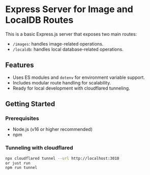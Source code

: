 # Express Server for Image and LocalDB Routes

This is a basic Express.js server that exposes two main routes:
- `/images`: handles image-related operations.
- `/localdb`: handles local database-related operations.

## Features

- Uses ES modules and `dotenv` for environment variable support.
- Includes modular route handling for scalability.
- Ready for local development with cloudflared tunneling.

## Getting Started

### Prerequisites

- Node.js (v16 or higher recommended)
- npm

### Tunneling with cloudflared
```bash
npx cloudflared tunnel --url http://localhost:3010
or just run
npm run tunnel
```
